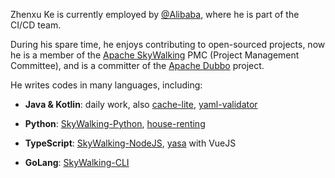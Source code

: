 Zhenxu Ke is currently employed by [@Alibaba](https://github.com/alibaba), where he is part of the CI/CD team.

During his spare time, he enjoys contributing to open-sourced projects, now he is a member of the [Apache SkyWalking](https://github.com/apache/skywalking) PMC (Project Management Committee), and is a committer of the [Apache Dubbo](https://github.com/apache/dubbo) project.

He writes codes in many languages, including:

- **Java & Kotlin**: daily work, also [cache-lite](http://github.com/kezhenxu94/cache-lite), [yaml-validator](https://github.com/yaml-validator/yaml-validator)

- **Python**: [SkyWalking-Python](http://github.com/apache/skywalking-python), [house-renting](http://github.com/kezhenxu94/house-renting)

- **TypeScript**: [SkyWalking-NodeJS](https://github.com/apache/skywalking-nodejs/), [yasa](http://github.com/yasa-org/yasa) with VueJS

- **GoLang**: [SkyWalking-CLI](http://github.com/apache/skywalking-cli)
